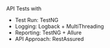 API Tests with

- Test Run: TestNG
- Logging: Logback + MultiThreading 
- Reporting: TestNG + Allure
- API Approach: RestAssured
